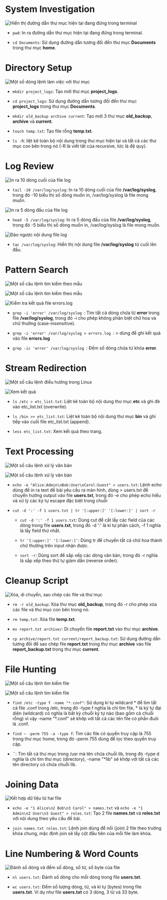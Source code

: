 # System Investigation

![Hiển thị đường dẫn thư mục hiện tại đang đứng trong
terminal](https://drive.google.com/uc?export=view&id=1LofxNbe95GmEJGT89BTlmQrq_41XevjC)

-   `pwd`: In ra đường dẫn thư mục hiện tại đang đứng trong terminal.

-   `cd Documents`: Sử dụng đường dẫn tương đối đến thư mục
    **Documents** trong thư mục **home**.

# Directory Setup

![Một số dòng lệnh làm việc với thư mục](https://drive.google.com/uc?export=view&id=1uljujVaCJn0-Z1ZWvdG2oMm7OU8bg4it)

-   `mkdir project_logs`: Tạo mới thư mục **project_logs**.

-   `cd project_logs`: Sử dụng đường dẫn tương đối đến thư mục
    **project_logs** trong thư mục **Documents**.

-   `mkdir old_backup archive current`: Tạo mới 3 thư mục
    **old_backup**, **archive** và **current**.

-   `touch temp.txt`: Tạo file rỗng **temp.txt**.

-   `ls -R`: liệt kê toàn bộ nội dung trong thư mục hiện tại và tất cả
    các thư mục con bên trong nó (-R là viết tắt của recursive, tức là
    đệ quy).

# Log Review

![In ra 10 dòng cuối của file log](https://drive.google.com/uc?export=view&id=1QkwsfwS9JyVQmObPsTmErkO9FAYrpb9S)

-   `tail -10 /var/log/syslog`: In ra 10 dòng cuối của file
    **/var/log/syslog**, trong đó -10 biểu thị số dòng muốn in,
    /var/log/syslog là file mong muốn.

![In ra 5 dòng đầu của file log](https://drive.google.com/uc?export=view&id=1bB71alVJrqZpKQ_NuDXoypz7TZJFWYSn)

-   `head -5 /var/log/syslog`: In ra 5 dòng đầu của file
    **/var/log/syslog**, trong đó -5 biểu thị số dòng muốn in,
    /var/log/syslog là file mong muốn.

![Đảo ngược nội dung file log](https://drive.google.com/uc?export=view&id=11O64vVQwRtfEWNeAvcwkzlYCNHG5EOXt)

-   `tac /var/log/syslog`: Hiển thị nội dung file **/var/log/syslog** từ
    cuối lên đầu.

# Pattern Search

![Một số câu lệnh tìm kiếm theo mẫu](https://drive.google.com/uc?export=view&id=1pmHbn7b1uvFH3SP2xZ-oCvY1ssWG6lSe)

![Một số câu lệnh tìm kiếm theo mẫu](https://drive.google.com/uc?export=view&id=1p5Tj9h9sYIYhWVNZF8oWT-aR0flt5oTM)

![Kiểm tra kết quả file errors.log](https://drive.google.com/uc?export=view&id=1Uhrit2EYiWGtrMM9-_kqwQpxbLzppkpj)

-   `grep -i 'error' /var/log/syslog `: Tìm tất cả dòng chứa từ
    **error** trong file **/var/log/syslog**, trong đó -i cho phép không
    phân biệt chữ hoa và chữ thường (case-insensitive).

-   `grep -i 'error' /var/log/syslog > errors.log `: \> dùng để ghi kết
    quả vào file **errors.log**

-   `grep -ic 'error' /var/log/syslog `: Đếm số dòng chứa từ khóa
    **error**.

# Stream Redirection

![Một số câu lệnh điều hướng trong
Linux](https://drive.google.com/uc?export=view&id=1Bk8cRDXKh01F1Ben38Tb1ZE0AGzRnoYq)

![Xem kết quả](https://drive.google.com/uc?export=view&id=1njkN0RdveFnAEIr_HwPOT98_V5SS1h5t)

-   `ls /etc > etc_list.txt`: Liệt kê toàn bộ nội dung thư mục **etc**
    và ghi đè vào etc_list.txt (overwrite).

-   `ls /bin >> etc_list.txt`: Liệt kê toàn bộ nội dung thư mục **bin**
    và ghi tiếp vào cuối file etc_list.txt (append).

-   `less etc_list.txt`: Xem kết quả theo trang.

# Text Processing

![Một số câu lệnh xử lý văn bản](https://drive.google.com/uc?export=view&id=149dE7IxDX7YbzVYLTN8l0juvLk1Bq61w)

![Một số câu lệnh xử lý văn bản](https://drive.google.com/uc?export=view&id=1xyzlRxsz3T55n0HCi9AGswtJw_7ZdzTi)

-   `echo -e "Alice:Admin\nBob:User\nCarol:Guest" > users.txt`: Lệnh
    echo dùng để in ra text đề bài yêu cầu ra màn hình, dùng \>
    users.txt để chuyển hướng output vào file **users.txt**, trong đó -e
    cho phép echo hiểu và xử lý các ký tự escape đặc biệt trong chuỗi

-   `cut -d ':' -f 1 users.txt | tr '[:upper:]' '[:lower:]' | sort -r`

    -   `cut -d ':' -f 1 users.txt`: Dùng cut để cắt lấy các field của
        các dòng trong file **users.txt**, trong đó -d ':' là kí tự phân
        cách, -f 1 nghĩa là lấy field thứ nhất.

    -   `tr '[:upper:]' '[:lower:]'`: Dùng tr để chuyển tất cả chữ hoa
        thành chữ thường trên input nhận được.

    -   `sort -r`: Dùng sort để sắp xếp các dòng văn bản, trong đó -r
        nghĩa là sắp xếp theo thứ tự giảm dần (reverse order).

# Cleanup Script

![Xóa, di chuyển, sao chép các file và thư
mục](https://drive.google.com/uc?export=view&id=1e5U81TkH2o1jrydovOc55DY9qaK5SqjG)

-   `rm -r old_backup`: Xóa thư mục **old_backup**, trong đó -r cho phép
    xóa các file và thư mục con bên trong nó.

-   `rm temp.txt`: Xóa file **temp.txt**.

-   `mv report.txt archive/`: Di chuyển file **report.txt** vào thư mục
    **archive**.

-   `cp archive/report.txt current/report_backup.txt`: Sử dụng đường dẫn
    tương đối để sao chép file **report.txt** trong thư mục **archive**
    vào file **report_backup.txt** trong thư mục **current**.

# File Hunting

![Một số câu lệnh tìm kiếm file](https://drive.google.com/uc?export=view&id=13JkOG0chnkK5VRRBLOQvRDkTerxs3NHa)

![Một số câu lệnh tìm kiếm file](https://drive.google.com/uc?export=view&id=/11jvqEUUt2lkqXKf6lgomQCSyBhysae7h)

-   `find /etc -type f -name "*.conf"`: Sử dụng kí tự wildcard \* để tìm
    tất cả file .conf trong /etc, trong đó -type f nghĩa là chỉ tìm
    file, \* là ký tự đại diện (wildcard) có nghĩa là bất kỳ chuỗi ký tự
    nào (bao gồm cả chuỗi rỗng) vì vậy -name \"\*.conf\" sẽ khớp với tất
    cả các tên file có phần đuôi là .conf.

-   `find ~ -perm 755 -a -type f`: Tìm các file có quyền truy cập là 755
    trong thư mục home, trong đó -perm 755 dùng để lọc theo quyền truy
    cập.

-   ``: Tìm tất cả thư mục trong /usr mà tên chứa chuỗi lib, trong đó
    -type d nghĩa là chỉ tìm thư mục (directory), -name \"\*lib\" sẽ
    khớp với tất cả các tên directory có chứa chuỗi lib.

# Joining Data

![Kết hợp dữ liệu từ hai file](https://drive.google.com/uc?export=view&id=1Xe21610ivQKZaz71bxEC2pQZliCRF5Ta)

-   `echo -e "1 Alice\n2 Bob\n3 Carol" > names.txt` và
    `echo -e "1 Admin\n2 User\n3 Guest" > roles.txt`: Tạo 2 file
    **names.txt** và **roles.txt** với nội dung theo yêu cầu đề bài.

-   `join names.txt roles.txt`: Lệnh join dùng để nối (join) 2 file theo
    trường khóa chung, mặc định join sẽ lấy cột đầu tiên của mỗi file
    làm khóa.

# Line Numbering & Word Counts

![Đánh số dòng và đếm số dòng, số từ, số byte của
file](https://drive.google.com/uc?export=view&id=1TDpYlN-u1dwaAg9ziRwowCTJueplVD-y)

-   `nl users.txt`: Đánh số dòng cho mỗi dòng trong file **users.txt**.

-   `wc users.txt`: Đếm số lượng dòng, từ, và kí tự (bytes) trong file
    **users.txt**. Ví dụ như file **users.txt** có 3 dòng, 3 từ và 33
    byte.
